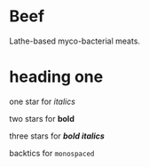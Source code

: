 # Beef
Lathe-based myco-bacterial meats. 

   # heading one
  
  one star for *italics*
  
   two stars for **bold**
  
   three stars for ***bold italics***
  
   backtics for `monospaced`
 
 
